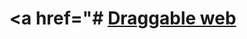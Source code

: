 # <a href="# <a href="https://17clouds.github.io/Parallax-project/ready-html/"> Draggable web  </a>
